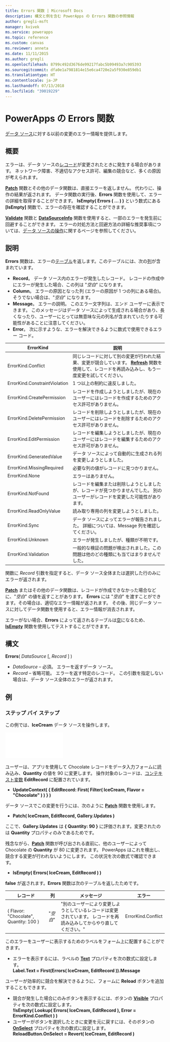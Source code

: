 ```yaml
---
title: Errors 関数 | Microsoft Docs
description: 構文と例を含む PowerApps の Errors 関数の参照情報
author: gregli-msft
manager: kvivek
ms.service: powerapps
ms.topic: reference
ms.custom: canvas
ms.reviewer: anneta
ms.date: 11/11/2015
ms.author: gregli
ms.openlocfilehash: 8799c492d3676de99217fabc5b99493a7c905393
ms.sourcegitcommit: dfa0e1a7981814e15e6ca4720e2a5f930e859db1
ms.translationtype: HT
ms.contentlocale: ja-JP
ms.lasthandoff: 07/13/2018
ms.locfileid: "39019229"
---
```

# <a name="errors-function-in-powerapps"></a>PowerApps の Errors 関数
[データ ソース](../working-with-data-sources.md)に対する以前の変更のエラー情報を提供します。

## <a name="overview"></a>概要
エラーは、データ ソースの[レコード](../working-with-tables.md#records)が変更されたときに発生する場合があります。  ネットワーク障害、不適切なアクセス許可、編集の競合など、多くの原因が考えられます。  

**[Patch](function-patch.md)** 関数とその他のデータ関数は、直接エラーを返しません。 代わりに、操作の結果が返されます。 データ関数の実行後、**Errors** 関数を使用して、エラーの詳細を取得することができます。  **IsEmpty( Errors ( ... ) )** という数式にある **[IsEmpty]** 関数で、エラーの存在を確認することができます。

**[Validate](function-validate.md)** 関数と **[DataSourceInfo](function-datasourceinfo.md)** 関数を使用すると、一部のエラーを発生前に回避することができます。  エラーの対処方法と回避方法の詳細な推奨事項については、[データ ソースの操作](../working-with-data-sources.md)に関するページを参照してください。

## <a name="description"></a>説明
**Errors** 関数は、エラーの[テーブル](../working-with-tables.md)を返します。このテーブルには、次の[列](../working-with-tables.md#columns)が含まれています。

* **Record**。  データ ソース内のエラーが発生したレコード。  レコードの作成中にエラーが発生した場合、この列は "*空白*" になります。
* **Column**。  エラーの原因となった列 (エラーの原因が 1 つの列にある場合)。 そうでない場合は、"*空白*" になります。
* **Message**。  エラーの説明。  このエラー文字列は、エンド ユーザーに表示できます。  このメッセージはデータ ソースによって生成される場合があり、長くなったり、ユーザーにとっては無意味な元の列名が含まれていたりする可能性があることに注意してください。
* **Error**。  次に示すような、エラーを解決できるように数式で使用できるエラー コード。

| ErrorKind | 説明 |
| --- | --- |
| ErrorKind.Conflict |同じレコードに対して別の変更が行われた結果、変更が競合しています。  **[Refresh](function-refresh.md)** 関数を使用して、レコードを再読み込みし、もう一度変更を試してください。 |
| ErrorKind.ConstraintViolation |1 つ以上の制約に違反しました。 |
| ErrorKind.CreatePermission |レコードを作成しようとしましたが、現在のユーザーにはレコードを作成するためのアクセス許可がありません。 |
| ErrorKind.DeletePermission |レコードを削除しようとしましたが、現在のユーザーにはレコードを削除するためのアクセス許可がありません。 |
| ErrorKind.EditPermission |レコードを編集しようとしましたが、現在のユーザーにはレコードを編集するためのアクセス許可がありません。 |
| ErrorKind.GeneratedValue |データ ソースによって自動的に生成される列を変更しようとしました。 |
| ErrorKind.MissingRequired |必要な列の値がレコードに見つかりません。 |
| ErrorKind.None |エラーはありません。 |
| ErrorKind.NotFound |レコードを編集または削除しようとしましたが、レコードが見つかりませんでした。  別のユーザーがレコードを変更した可能性があります。 |
| ErrorKind.ReadOnlyValue |読み取り専用の列を変更しようとしました。 |
| ErrorKind.Sync |データ ソースによってエラーが報告されました。  詳細については、Message 列を確認してください。 |
| ErrorKind.Unknown |エラーが発生しましたが、種類が不明です。 |
| ErrorKind.Validation |一般的な検証の問題が検出されました。この問題は他のどの種類にも当てはまりませんでした。 |

関数に *Record* 引数を指定すると、データ ソース全体または選択した行のみにエラーが返されます。  

**[Patch](function-patch.md)** またはその他のデータ関数は、レコードが作成できなかった場合などに、"*空白*" の値を返すことがあります。 **Errors** には "*空白*" を渡すことができます。その場合は、適切なエラー情報が返されます。  その後、同じデータ ソースに対してデータ関数を使用すると、エラー情報が消去されます。

エラーがない場合、**Errors** によって返されるテーブルは[空](function-isblank-isempty.md)になるため、**[IsEmpty](function-isblank-isempty.md)** 関数を使用してテストすることができます。

## <a name="syntax"></a>構文
**Errors**( *DataSource* [, *Record* ] )

* *DataSource* – 必須。 エラーを返すデータ ソース。
* *Record* – 省略可能。  エラーを返す特定のレコード。 この引数を指定しない場合は、データ ソース全体のエラーが返されます。

## <a name="examples"></a>例
### <a name="step-by-step"></a>ステップ バイ ステップ
この例では、**IceCream** データ ソースを操作します。

![](media/function-errors/icecream.png)

ユーザーは、アプリを使用して Chocolate レコードをデータ入力フォームに読み込み、**Quantity** の値を 90 に変更します。  操作対象のレコードは、[コンテキスト変数](../working-with-variables.md#create-a-context-variable) **EditRecord** に配置されています。

* **UpdateContext( { EditRecord: First( Filter( IceCream, Flavor = "Chocolate" ) ) } )**

データ ソースでこの変更を行うには、次のように **[Patch](function-patch.md)** 関数を使用します。

* **Patch( IceCream, EditRecord, Gallery.Updates )**

ここで、**Gallery.Updates** は **{ Quantity: 90 }** に評価されます。変更されたのは **Quantity** プロパティのみであるためです。

残念ながら、**[Patch](function-patch.md)** 関数が呼び出される直前に、他のユーザーによって Chocolate の **Quantity** が 80 に変更されます。  PowerApps はこれを検出し、競合する変更が行われないようにします。  この状況を次の数式で確認できます。

* **IsEmpty( Errors( IceCream, EditRecord ) )**

**false** が返されます。**Errors** 関数は次のテーブルを返したためです。

| レコード | 列 | メッセージ | エラー |
| --- | --- | --- | --- |
| { Flavor: "Chocolate", Quantity: 100 } |"*空白*" |"別のユーザーにより変更しようとしているレコードは変更されています。 レコードを再読み込みしてからやり直してください。" |ErrorKind.Conflict |

このエラーをユーザーに表示するためのラベルをフォーム上に配置することができます。

* エラーを表示するには、ラベルの **[Text](../controls/properties-core.md)** プロパティを次の数式に設定します。<br>
  **Label.Text = First(Errors( IceCream, EditRecord )).Message**

ユーザーが効率的に競合を解決できるように、フォームに **Reload** ボタンを追加することもできます。

* 競合が発生した場合にのみボタンを表示するには、ボタンの **[Visible](../controls/properties-core.md)** プロパティを次の数式に設定します。<br>
    **!IsEmpty( Lookup( Errors( IceCream, EditRecord ), Error = ErrorKind.Conflict ) )**
* ユーザーがボタンを選択したときに変更を元に戻すには、そのボタンの **[OnSelect](../controls/properties-core.md)** プロパティを次の数式に設定します。<br>
    **ReloadButton.OnSelect = Revert( IceCream, EditRecord )**

